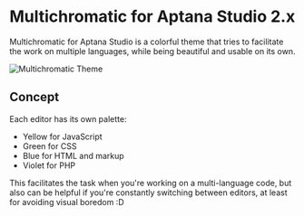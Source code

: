 # Multichromatic for Aptana Studio 2.x

Multichromatic for Aptana Studio is a colorful theme that tries to facilitate the work on multiple languages, while being beautiful and usable on its own.

![Multichromatic Theme][1]

## Concept

Each editor has its own palette:
  - Yellow for JavaScript
  - Green for CSS
  - Blue for HTML and markup
  - Violet for PHP

This facilitates the task when you're working on a multi-language code, but also can be helpful if you're constantly switching between editors, at least for avoiding visual boredom :D

[1]: https://bitbucket.org/druellan/multichromatic-theme-for-aptana-studio/downloads/multichromatic.png
